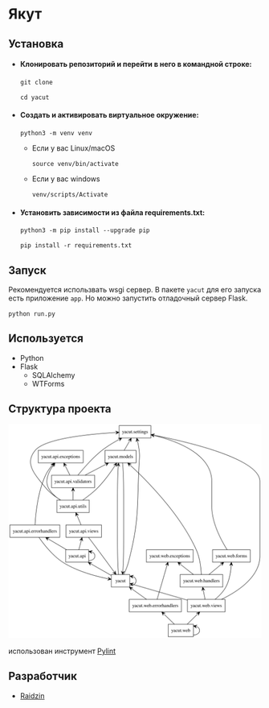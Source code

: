 # Якут


## Установка
- #### Клонировать репозиторий и перейти в него в командной строке:

  ```shell
  git clone 
  ```

  ```shell
  cd yacut
  ```

- #### Создать и активировать виртуальное окружение:

  ```shell
  python3 -m venv venv
  ```

  - Если у вас Linux/macOS

    ```shell
    source venv/bin/activate
    ```

  * Если у вас windows

    ```commandline
    venv/scripts/Activate
    ```

- #### Установить зависимости из файла requirements.txt:

  ```shell
  python3 -m pip install --upgrade pip
  ```
  
  ```shell
  pip install -r requirements.txt
  ```
  
## Запуск
Рекомендуется использвать wsgi сервер. В пакете `yacut` для его запуска есть приложение `app`. Но можно запустить отладочный сервер Flask.
```shell
python run.py
```

## Используется
- Python
- Flask
  - SQLAlchemy
  - WTForms

## Структура проекта

![](https://github.com/Raidzin/yacut/blob/master/graphviz.svg?raw=true)

использован инструмент [Pylint](https://pylint.pycqa.org/en/latest/pyreverse.html)

## Разработчик
                            
- [Raidzin](https://github.com/Raidzin "github.com/Raidzin")
